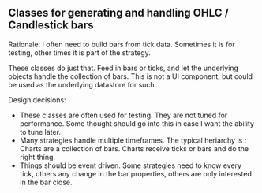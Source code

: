 ## Classes for generating and handling OHLC / Candlestick bars

Rationale: I often need to build bars from tick data. Sometimes it is for testing, other times it is part of the strategy.

These classes do just that. Feed in bars or ticks, and let the underlying objects handle the collection of bars. This is not a UI component, but could be used as the underlying datastore for such.

Design decisions:
- These classes are often used for testing. They are not tuned for performance. Some thought should go into this in case I want the ability to tune later.
- Many strategies handle multiple timeframes. The typical heriarchy is : Charts are a collection of bars. Charts receive ticks or bars and do the right thing.
- Things should be event driven. Some strategies need to know every tick, others any change in the bar properties, others are only interested in the bar close.

